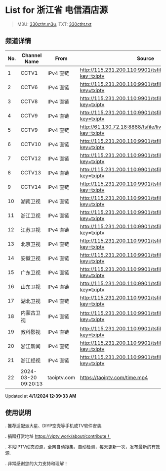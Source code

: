 # List for **浙江省 电信酒店源**

> M3U: [330ctht.m3u](/330ctht.m3u), TXT: [330ctht.txt](/txt/330ctht.txt)

## 频道详情

| No. | Channel Name | From | Source |
| --- | ------------ | ---- | ------ |
| 1 | CCTV1 | IPv4 直链 | <http://115.231.200.110:9901/tsfile/live/0001_1.m3u8?key=txiptv> |
| 2 | CCTV6 | IPv4 直链 | <http://115.231.200.110:9901/tsfile/live/0006_1.m3u8?key=txiptv> |
| 3 | CCTV8 | IPv4 直链 | <http://115.231.200.110:9901/tsfile/live/0008_1.m3u8?key=txiptv> |
| 4 | CCTV9 | IPv4 直链 | <http://115.231.200.110:9901/tsfile/live/0009_1.m3u8?key=txiptv> |
| 5 | CCTV9 | IPv4 直链 | <http://61.130.72.18:8888/tsfile/live/0009_1.m3u8?key=txiptv> |
| 6 | CCTV10 | IPv4 直链 | <http://115.231.200.110:9901/tsfile/live/0010_1.m3u8?key=txiptv> |
| 7 | CCTV12 | IPv4 直链 | <http://115.231.200.110:9901/tsfile/live/0012_1.m3u8?key=txiptv> |
| 8 | CCTV13 | IPv4 直链 | <http://115.231.200.110:9901/tsfile/live/0013_1.m3u8?key=txiptv> |
| 9 | CCTV14 | IPv4 直链 | <http://115.231.200.110:9901/tsfile/live/0014_1.m3u8?key=txiptv> |
| 10 | 湖南卫视 | IPv4 直链 | <http://115.231.200.110:9901/tsfile/live/0128_1.m3u8?key=txiptv> |
| 11 | 浙江卫视 | IPv4 直链 | <http://115.231.200.110:9901/tsfile/live/0115_1.m3u8?key=txiptv> |
| 12 | 江苏卫视 | IPv4 直链 | <http://115.231.200.110:9901/tsfile/live/0127_1.m3u8?key=txiptv> |
| 13 | 北京卫视 | IPv4 直链 | <http://115.231.200.110:9901/tsfile/live/0122_1.m3u8?key=txiptv> |
| 14 | 安徽卫视 | IPv4 直链 | <http://115.231.200.110:9901/tsfile/live/0130_1.m3u8?key=txiptv> |
| 15 | 广东卫视 | IPv4 直链 | <http://115.231.200.110:9901/tsfile/live/0125_1.m3u8?key=txiptv> |
| 16 | 山东卫视 | IPv4 直链 | <http://115.231.200.110:9901/tsfile/live/0131_1.m3u8?key=txiptv> |
| 17 | 湖北卫视 | IPv4 直链 | <http://115.231.200.110:9901/tsfile/live/0132_1.m3u8?key=txiptv> |
| 18 | 内蒙古卫视 | IPv4 直链 | <http://115.231.200.110:9901/tsfile/live/0109_1.m3u8?key=txiptv> |
| 19 | 教科影视 | IPv4 直链 | <http://115.231.200.110:9901/tsfile/live/1005_1.m3u8?key=txiptv> |
| 20 | 浙江新闻 | IPv4 直链 | <http://115.231.200.110:9901/tsfile/live/1006_1.m3u8?key=txiptv> |
| 21 | 浙江经视 | IPv4 直链 | <http://115.231.200.110:9901/tsfile/live/1004_1.m3u8?key=txiptv> |
| 22 | 2024-03-20 09:20:13 | taoiptv.com | <https://taoiptv.com/time.mp4> |

Updated at **4/1/2024 12:39:33 AM**

## 使用说明

. 推荐适配派大星、DIYP空壳等手机或TV软件安装.

. 捐赠打赏地址 https://viptv.work/about/contribute！

. 本站IPTV动态资源，全网自动搜集，自动检测，每天更新一次，发布最新的有效源.

. 非常感谢您的大力支持和理解！